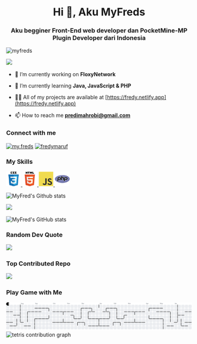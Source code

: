 <h1 align="center">Hi 👋, Aku MyFreds</h1>
<h3 align="center">Aku begginer Front-End web developer dan PocketMine-MP Plugin Developer dari Indonesia</h3>

<p align="left"> <img src="https://komarev.com/ghpvc/?username=myfreds&label=Profile%20views&color=0e75b6&style=flat" alt="myfreds" /> </p>

![](https://github-profile-trophy.vercel.app/?username=MyFreds&theme=radical&no-frame=false&no-bg=false&margin-w=4)

- 🔭 I’m currently working on **FloxyNetwork**

- 🌱 I’m currently learning **Java, JavaScript & PHP**

- 👨‍💻 All of my projects are available at [https://fredy.netlify.app](https://fredy.netlify.app)

- 📫 How to reach me **predimahrobi@gmail.com**

<h3 align="left">Connect with me</h3>
<p align="left">
<a href="https://instagram.com/my.freds" target="blank"><img align="center" src="https://raw.githubusercontent.com/rahuldkjain/github-profile-readme-generator/master/src/images/icons/Social/instagram.svg" alt="my.freds" height="30" width="40" /></a>
<a href="https://www.youtube.com/c/fredymaruf" target="blank"><img align="center" src="https://raw.githubusercontent.com/rahuldkjain/github-profile-readme-generator/master/src/images/icons/Social/youtube.svg" alt="fredymaruf" height="30" width="40" /></a>
</p>

<h3 align="left">My Skills</h3>
<p align="left"> <a href="https://www.w3schools.com/css/" target="_blank" rel="noreferrer"> <img src="https://raw.githubusercontent.com/devicons/devicon/master/icons/css3/css3-original-wordmark.svg" alt="css3" width="40" height="40"/> </a> <a href="https://www.w3.org/html/" target="_blank" rel="noreferrer"> <img src="https://raw.githubusercontent.com/devicons/devicon/master/icons/html5/html5-original-wordmark.svg" alt="html5" width="40" height="40"/> </a> <a href="https://developer.mozilla.org/en-US/docs/Web/JavaScript" target="_blank" rel="noreferrer"> <img src="https://raw.githubusercontent.com/devicons/devicon/master/icons/javascript/javascript-original.svg" alt="javascript" width="40" height="40"/> </a> <a href="https://www.php.net" target="_blank" rel="noreferrer"> <img src="https://raw.githubusercontent.com/devicons/devicon/master/icons/php/php-original.svg" alt="php" width="40" height="40"/> </a> </p>

![MyFred's Github stats](https://github-readme-stats.vercel.app/api/top-langs?username=myfreds&show_icons=true&theme=synthwave&layout=donut)

![](https://nirzak-streak-stats.vercel.app/?user=MyFreds&theme=synthwave&hide_border=false)

![MyFred's GitHub stats](https://github-readme-stats.vercel.app/api?username=myfreds&show=reviews,discussions_started,discussions_answered,prs_merged,prs_merged_percentage&show_icons=true&theme=synthwave&layout=compact)

### Random Dev Quote
![](https://quotes-github-readme.vercel.app/api?type=horizontal&theme=radical)

### Top Contributed Repo
![](https://github-contributor-stats.vercel.app/api?username=MyFreds&limit=5&theme=dark&combine_all_yearly_contributions=true)

### Play Game with Me
<picture>
  <source media="(prefers-color-scheme: dark)" srcset="https://raw.githubusercontent.com/MyFreds/MyFreds/output/pacman-contribution-graph-dark.svg">
  <source media="(prefers-color-scheme: light)" srcset="https://raw.githubusercontent.com/MyFreds/MyFreds/output/pacman-contribution-graph.svg">
  <img alt="pacman contribution graph" src="https://raw.githubusercontent.com/MyFreds/MyFreds/output/pacman-contribution-graph.svg">
</picture>

<picture>
  <source media="(prefers-color-scheme: dark)" srcset="https://raw.githubusercontent.com/MyFreds/repo/output/tetris-contribution-graph-dark.svg">
  <source media="(prefers-color-scheme: light)" srcset="https://raw.githubusercontent.com/MyFreds/repo/output/tetris-contribution-graph.svg">
  <img alt="tetris contribution graph" src="https://raw.githubusercontent.com/MyFreds/repo/output/tetris-contribution-graph.svg">
</picture>
